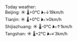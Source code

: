 Today weather:  
Beijing: ☀️   🌡️+0°C 🌬️↓19km/h  
Tianjin: ☀️   🌡️+0°C 🌬️↘0km/h  
Shijiazhuang: ☀️   🌡️-0°C 🌬️↑1km/h  
Tangshan: ☀️   🌡️+2°C 🌬️↙3km/h  
